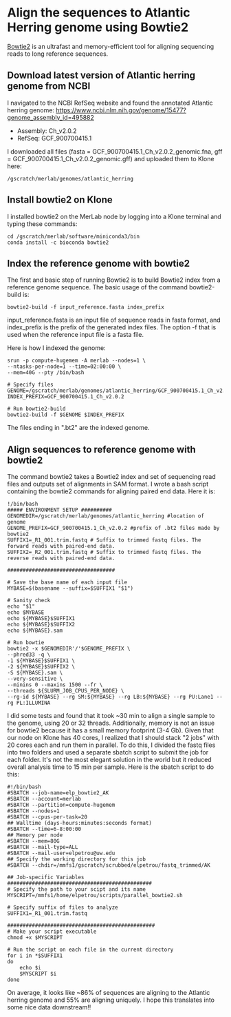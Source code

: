 # Align the sequences to Atlantic Herring genome using Bowtie2

[Bowtie2](http://bowtie-bio.sourceforge.net/bowtie2/manual.shtml#adding-to-path) is an ultrafast and memory-efficient tool for aligning sequencing reads to long reference sequences.

## Download latest version of Atlantic herring genome from NCBI

I navigated to the NCBI RefSeq website and found the annotated Atlantic herring genome: https://www.ncbi.nlm.nih.gov/genome/15477?genome_assembly_id=495882
- Assembly: Ch_v2.0.2
- RefSeq: GCF_900700415.1

I downloaded all files (fasta = GCF_900700415.1_Ch_v2.0.2_genomic.fna, gff = GCF_900700415.1_Ch_v2.0.2_genomic.gff) and uploaded them to Klone here: 

``` /gscratch/merlab/genomes/atlantic_herring ```

 
## Install bowtie2 on Klone

I installed bowtie2 on the MerLab node by logging into a Klone terminal and typing these commands:

```
cd /gscratch/merlab/software/miniconda3/bin
conda install -c bioconda bowtie2
```

## Index the reference genome with bowtie2
The first and basic step of running Bowtie2 is to build Bowtie2 index from a reference genome sequence. The basic usage of the command bowtie2-build is:

```
bowtie2-build -f input_reference.fasta index_prefix

```
input_reference.fasta is an input file of sequence reads in fasta format, and index_prefix is the prefix of the generated index files. The option -f that is used when the reference input file is a fasta file.

Here is how I indexed the genome:

```
srun -p compute-hugemem -A merlab --nodes=1 \
--ntasks-per-node=1 --time=02:00:00 \
--mem=40G --pty /bin/bash

# Specify files
GENOME=/gscratch/merlab/genomes/atlantic_herring/GCF_900700415.1_Ch_v2.0.2_genomic.fna
INDEX_PREFIX=GCF_900700415.1_Ch_v2.0.2

# Run bowtie2-build
bowtie2-build -f $GENOME $INDEX_PREFIX

```
The files ending in ".bt2" are the indexed genome.


## Align sequences to reference genome with bowtie2

The command bowtie2 takes a Bowtie2 index and set of sequencing read files and outputs set of alignments in SAM format. I wrote a bash script containing the bowtie2 commands for aligning paired end data. Here it is:

```
!/bin/bash
##### ENVIRONMENT SETUP ##########
GENOMEDIR=/gscratch/merlab/genomes/atlantic_herring #location of genome
GENOME_PREFIX=GCF_900700415.1_Ch_v2.0.2 #prefix of .bt2 files made by bowtie2
SUFFIX1=_R1_001.trim.fastq # Suffix to trimmed fastq files. The forward reads with paired-end data.
SUFFIX2=_R2_001.trim.fastq # Suffix to trimmed fastq files. The reverse reads with paired-end data.

###################################

# Save the base name of each input file
MYBASE=$(basename --suffix=$SUFFIX1 "$1")

# Sanity check
echo "$1"
echo $MYBASE
echo ${MYBASE}$SUFFIX1
echo ${MYBASE}$SUFFIX2
echo ${MYBASE}.sam

# Run bowtie
bowtie2 -x $GENOMEDIR'/'$GENOME_PREFIX \
--phred33 -q \
-1 ${MYBASE}$SUFFIX1 \
-2 ${MYBASE}$SUFFIX2 \
-S ${MYBASE}.sam \
--very-sensitive \
--minins 0 --maxins 1500 --fr \
--threads ${SLURM_JOB_CPUS_PER_NODE} \
--rg-id ${MYBASE} --rg SM:${MYBASE} --rg LB:${MYBASE} --rg PU:Lane1 --rg PL:ILLUMINA

```

I did some tests and found that it took ~30 min to align a single sample to the genome, using 20 or 32 threads. Additionally, memory is not an issue for bowtie2 because it has a small memory footprint (3-4 Gb). Given that our node on Klone has 40 cores, I realized that I should stack "2 jobs" with 20 cores each and run them in parallel. To do this, I divided the fastq files into two folders and used a separate sbatch script to submit the job for each folder. It's not the most elegant solution in the world but it reduced overall analysis time to 15 min per sample. Here is the sbatch script to do this:

```
#!/bin/bash
#SBATCH --job-name=elp_bowtie2_AK
#SBATCH --account=merlab
#SBATCH --partition=compute-hugemem
#SBATCH --nodes=1
#SBATCH --cpus-per-task=20
## Walltime (days-hours:minutes:seconds format)
#SBATCH --time=6-8:00:00
## Memory per node
#SBATCH --mem=80G
#SBATCH --mail-type=ALL
#SBATCH --mail-user=elpetrou@uw.edu
## Specify the working directory for this job
#SBATCH --chdir=/mmfs1/gscratch/scrubbed/elpetrou/fastq_trimmed/AK

## Job-specific Variables
###############################################
# Specify the path to your scipt and its name
MYSCRIPT=/mmfs1/home/elpetrou/scripts/parallel_bowtie2.sh

# Specify suffix of files to analyze
SUFFIX1=_R1_001.trim.fastq

################################################
# Make your script executable
chmod +x $MYSCRIPT

# Run the script on each file in the current directory
for i in *$SUFFIX1
do
	echo $i
	$MYSCRIPT $i
done

```

On average, it looks like ~86% of sequences are aligning to the Atlantic herring genome and 55% are aligning uniquely. I hope this translates into some nice data downstream!!
